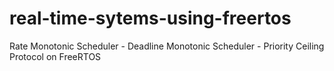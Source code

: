 # real-time-sytems-using-freertos
Rate Monotonic Scheduler - Deadline Monotonic Scheduler - Priority Ceiling Protocol on FreeRTOS
